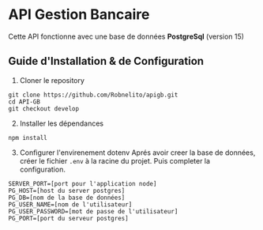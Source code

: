 # API Gestion Bancaire

Cette API fonctionne avec une base de données **PostgreSql** (version 15)

## Guide d'Installation & de Configuration

1. Cloner le repository

````console
git clone https://github.com/Robnelito/apigb.git
cd API-GB
git checkout develop
````

2. Installer les dépendances

```console
npm install
```

3. Configurer l'envirenement dotenv
   Aprés avoir creer la base de données, créer le fichier ``.env`` à la racine du projet. Puis completer la
   configuration.

```.text
SERVER_PORT=[port pour l'application node]
PG_HOST=[host du server postgres]
PG_DB=[nom de la base de données]
PG_USER_NAME=[nom de l'utilisateur]
PG_USER_PASSWORD=[mot de passe de l'utilisateur]
PG_PORT=[port du serveur postgres] 
```
